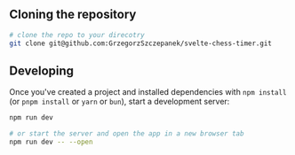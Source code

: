 

## Cloning the repository


```bash
# clone the repo to your direcotry
git clone git@github.com:GrzegorzSzczepanek/svelte-chess-timer.git

```

## Developing

Once you've created a project and installed dependencies with `npm install` (or `pnpm install` or `yarn` or `bun`), start a development server:

```bash
npm run dev

# or start the server and open the app in a new browser tab
npm run dev -- --open
```
